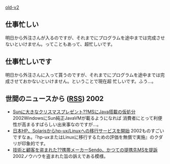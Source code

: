 [old-v2](ig021225-orig.html)

## 仕事忙しい

明日から外注さんが入るのですが、それまでにプログラムを途中までは完成させないといけません。ってこともあって、超忙しいです。


## 仕事忙しいです

明日から外注さんに入って貰うのですが、それまでにプログラムを途中までは完成させておかないといけません。ということで現在超 忙しいです。ふう…。

## 世間のニュースから ([RSS](ig021225-news.xml)) 2002


* [Sunに大きなクリスマスプレゼント??MSにJava搭載の仮処分](http://www.zdnet.co.jp/news/0212/24/ne00_msjava.html)  2002WindowsにSun純正JavaVMが載るようになれば 消費者にとって利便性が高まるすばらしい出来事なのですが…。
* [日本HP、Solarisからhp-ux/Linuxへの移行サービスを開始](http://linux.ascii24.com/linux/news/today/2002/12/20/640831-000.html)  2002ものすごいですなぁ。『hp-uxまたはLinuxに移行するための評価を無償で実施』のクダリが印象的です。
* [技術と顧客を盗まれた??携帯メーカーSendo、かつての提携先MSを提訴](http://www.zdnet.co.jp/news/0212/24/xert_sendo.html)  2002ノウハウを盗まれた旨の訴えである模様。